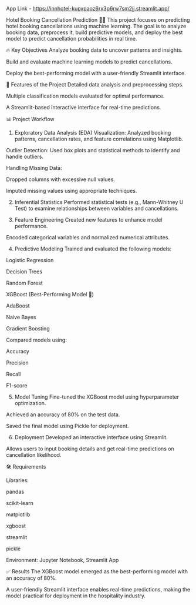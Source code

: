 App Link - https://innhotel-kupxpaoz6rx3p6rw7sm2jj.streamlit.app/

Hotel Booking Cancellation Prediction 🏨🔮
This project focuses on predicting hotel booking cancellations using machine learning. The goal is to analyze booking data, preprocess it, build predictive models, and deploy the best model to predict cancellation probabilities in real time.

🔥 Key Objectives
Analyze booking data to uncover patterns and insights.

Build and evaluate machine learning models to predict cancellations.

Deploy the best-performing model with a user-friendly Streamlit interface.

🚩 Features of the Project
Detailed data analysis and preprocessing steps.

Multiple classification models evaluated for optimal performance.

A Streamlit-based interactive interface for real-time predictions.

📊 Project Workflow
1. Exploratory Data Analysis (EDA)
Visualization:
Analyzed booking patterns, cancellation rates, and feature correlations using Matplotlib.

Outlier Detection:
Used box plots and statistical methods to identify and handle outliers.

Handling Missing Data:

Dropped columns with excessive null values.

Imputed missing values using appropriate techniques.

2. Inferential Statistics
Performed statistical tests (e.g., Mann-Whitney U Test) to examine relationships between variables and cancellations.

3. Feature Engineering
Created new features to enhance model performance.

Encoded categorical variables and normalized numerical attributes.

4. Predictive Modeling
Trained and evaluated the following models:

Logistic Regression

Decision Trees

Random Forest

XGBoost (Best-Performing Model 🚀)

AdaBoost

Naive Bayes

Gradient Boosting

Compared models using:

Accuracy

Precision

Recall

F1-score

5. Model Tuning
Fine-tuned the XGBoost model using hyperparameter optimization.

Achieved an accuracy of 80% on the test data.

Saved the final model using Pickle for deployment.

6. Deployment
Developed an interactive interface using Streamlit.

Allows users to input booking details and get real-time predictions on cancellation likelihood.

🛠 Requirements

Libraries:

pandas

scikit-learn

matplotlib

xgboost

streamlit

pickle

Environment:
Jupyter Notebook, Streamlit App

✅ Results
The XGBoost model emerged as the best-performing model with an accuracy of 80%.

A user-friendly Streamlit interface enables real-time predictions, making the model practical for deployment in the hospitality industry.



